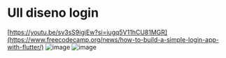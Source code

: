 # Ull diseno login

[https://youtu.be/sv3sS9igiEw?si=iugq5V11hCU81MGR](https://www.freecodecamp.org/news/how-to-build-a-simple-login-app-with-flutter/)
![image](https://github.com/Derek120/U3-Act1/assets/159184890/153a5866-61de-4029-ad87-7ec66c396a3d)
![image](https://github.com/Derek120/U3-Act1/assets/159184890/b35725ab-41a6-446e-b759-149684c2e145)
